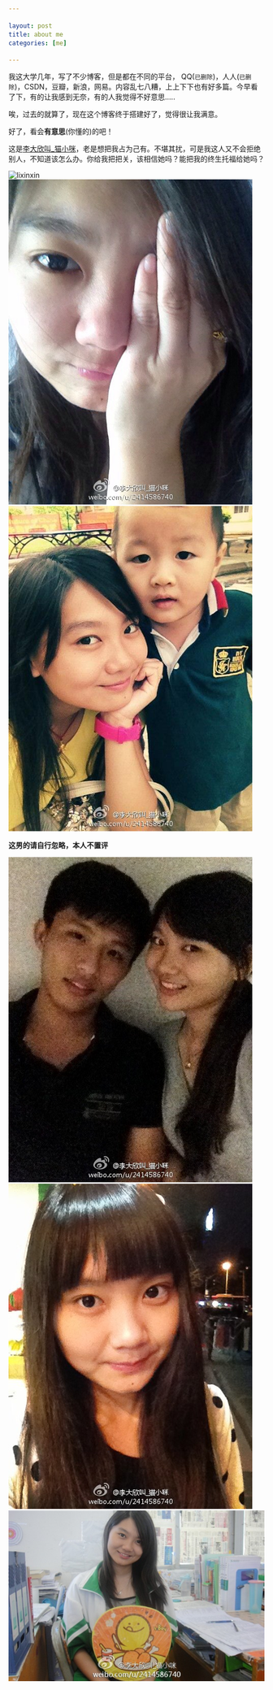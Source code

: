 ```yaml
---

layout: post
title: about me
categories: [me]

---
```


我这大学几年，写了不少博客，但是都在不同的平台， QQ(`已删除`)，人人(`已删除`)，CSDN，豆瓣，新浪，网易。内容乱七八糟，上上下下也有好多篇。今早看了下，有的让我感到无奈，有的人我觉得不好意思.....

唉，过去的就算了，现在这个博客终于搭建好了，觉得很让我满意。

好了，看会**有意思**(你懂的)的吧！

这是[李大欣叫_猫小咪](http://weibo.com/u/2414586740)，老是想把我占为己有。不堪其扰，可是我这人又不会拒绝别人，不知道该怎么办。你给我把把关，该相信她吗？能把我的终生托福给她吗？


<img src="imgs/imgs/lixinxin1.jpg" alt="lixinxin" title="为了公正我就不评论什么了">

<img src="../imgs/lixinxin2.jpg" alt="lixinxin" title="为了公正我就不评论什么了">

<img src="../imgs/lixinxin3.jpg" alt="lixinxin" title="为了公正我就不评论什么了">

**这男的请自行忽略，本人不置评**

<img src="../imgs/lixinxin4.jpg" alt="lixinxin" title="为了公正我就不评论什么了">


<img src="../imgs/lixinxin5.jpg" alt="lixinxin" title="为了公正我就不评论什么了">

<img src="../imgs/lixinxin6.jpg" alt="lixinxin" title="为了公正我就不评论什么了">